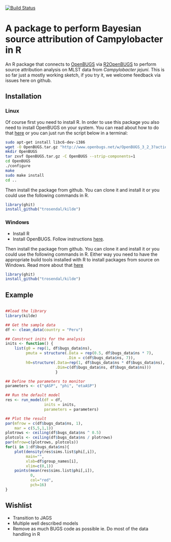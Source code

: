 [![Build Status](https://travis-ci.org/trosendal/kilde.svg)](https://travis-ci.org/trosendal/kilde)

# A package to perform Bayesian source attribution of Campylobacter in R

An R package that connects to
[OpenBUGS](http://www.openbugs.net) via
[R2OpenBUGS](https://cran.r-project.org/web/packages/R2OpenBUGS/vignettes/R2OpenBUGS.pdf) to
perform source attribution analysis on MLST data from *Campylobacter
jejuni*. This is so far just a mostly working sketch, if you try it, we
welcome feedback via issues here on github. 

## Installation

### Linux

Of course first you need to install R. In order to use this package
you also need to install OpenBUGS on your system. You can read about
how to do that [here](http://www.openbugs.net/w/Downloads) or you can
just run the script below in a terminal:

```sh
sudo apt-get install libc6-dev-i386
wget -O OpenBUGS.tar.gz "http://www.openbugs.net/w/OpenBUGS_3_2_3?action=AttachFile&do=get&target=OpenBUGS-3.2.3.tar.gz"
mkdir OpenBUGS
tar zxvf OpenBUGS.tar.gz -C OpenBUGS --strip-components=1
cd OpenBUGS
./configure
make
sudo make install
cd ..
```

Then install the package from github. You can clone it and install it
or you could use the following commands in R.

```r
library(ghit)
install_github("trosendal/kilde")
```

### Windows

  * Install R
  * Install OpenBUGS. Follow instructions [here](http://www.openbugs.net/w/Downloads).

Then install the package from github. You can clone it and install it
or you could use the following commands in R. Either way you need to
have the appropriate build tools installed with R to install packages
from source on Windows. Read more about that [here](https://cran.r-project.org/bin/windows/Rtools/)

```r
library(ghit)
install_github("trosendal/kilde")
```

## Example

```r

##load the library
library(kilde)

## Get the sample data
df <- clean_data(country = "Peru")

## Construct inits for the analysis
inits <- function() {
    list(g0 = rep(1, df$bugs_data$ns), 
         pmuta = structure(.Data = rep(0.5, df$bugs_data$ns * 7), 
                           .Dim = c(df$bugs_data$ns, 7)), 
         h0=structure(.Data=rep(1, df$bugs_data$ns * df$bugs_data$ns), 
                      .Dim=c(df$bugs_data$ns, df$bugs_data$ns)))
					  }

## Define the parameters to monitor
parameters <- c("qASP", "phi", "etaASP")

## Run the default model
res <- run_model(df = df, 
                 inits = inits, 
                 parameters = parameters)

## Plot the result
par(mfrow = c(df$bugs_data$ns, 1),
    mar = c(5,5,1,1))
plotrows <- ceiling(df$bugs_data$ns ^ 0.5)
plotcols <- ceiling(df$bugs_data$ns / plotrows)
par(mfrow=c(plotrows, plotcols))
for(i in 1:df$bugs_data$ns){
    plot(density(res$sims.list$phi[,i]),
         main="",
         xlab=df$group_names[i],
         xlim=c(0,1))
    points(mean(res$sims.list$phi[,i]),
           0,
           col="red",
           pch=16)
}
```

## Wishlist

* Transition to JAGS
* Multiple well described models
* Remove as much BUGS code as possible ie. Do most of the data
  handling in R
